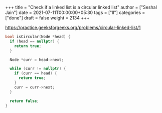 +++
title = "Check if a linked list is a circular linked list"
author = ["Seshal Jain"]
date = 2021-07-11T00:00:00+05:30
tags = ["ll"]
categories = ["done"]
draft = false
weight = 2134
+++

<https://practice.geeksforgeeks.org/problems/circular-linked-list/1>

```cpp
bool isCircular(Node *head) {
  if (head == nullptr) {
    return true;
  }

  Node *curr = head->next;

  while (curr != nullptr) {
    if (curr == head) {
      return true;
    }
    curr = curr->next;
  }

  return false;
}
```
